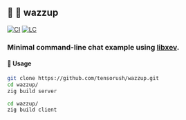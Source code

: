 ## :lizard: :microphone: **wazzup**

[![CI][ci-shield]][ci-url]
[![LC][lc-shield]][lc-url]

### Minimal command-line chat example using [libxev](https://github.com/mitchellh/libxev).

#### :rocket: Usage

```sh
git clone https://github.com/tensorush/wazzup.git
cd wazzup/
zig build server
```

```sh
cd wazzup/
zig build client
```

<!-- MARKDOWN LINKS -->

[ci-shield]: https://img.shields.io/github/actions/workflow/status/tensorush/wazzup/ci.yaml?branch=main&style=for-the-badge&logo=github&label=CI&labelColor=black
[ci-url]: https://github.com/tensorush/wazzup/blob/main/.github/workflows/ci.yaml
[lc-shield]: https://img.shields.io/github/license/tensorush/wazzup.svg?style=for-the-badge&labelColor=black
[lc-url]: https://github.com/tensorush/wazzup/blob/main/LICENSE.md
